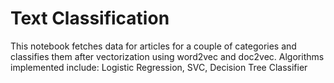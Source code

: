 # Text Classification

This notebook fetches data for articles for a couple of categories and classifies them after vectorization using word2vec and doc2vec. 
Algorithms implemented include: Logistic Regression, SVC, Decision Tree Classifier
